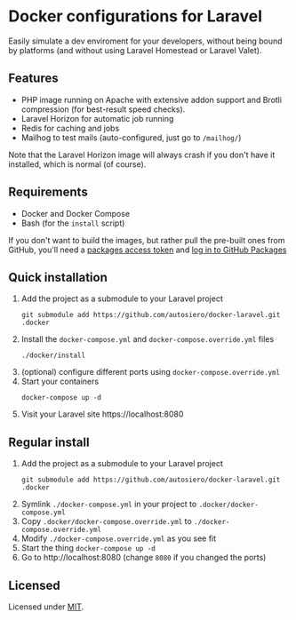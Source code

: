 # Docker configurations for Laravel

Easily simulate a dev enviroment for your developers, without being bound by
platforms (and without using Laravel Homestead or Laravel Valet).

## Features

- PHP image running on Apache with extensive addon support and Brotli
  compression (for best-result speed checks).
- Laravel Horizon for automatic job running
- Redis for caching and jobs
- Mailhog to test mails (auto-configured, just go to `/mailhog/`)

Note that the Laravel Horizon image will always crash if you don't have it
installed, which is normal (of course).

## Requirements

- Docker and Docker Compose
- Bash (for the `install` script)

If you don't want to build the images, but rather pull the pre-built ones from
GitHub, you'll need a [packages access token][token-1] and [log in to GitHub
Packages][token-2]

[token-1]: https://github.com/settings/tokens/new?scopes=read:packages&description=GitHub+Packages+read-only+access
[token-2]: https://help.github.com/en/packages/using-github-packages-with-your-projects-ecosystem/configuring-docker-for-use-with-github-packages#authenticating-to-github-packages

## Quick installation

1. Add the project as a submodule to your Laravel project
   ```
   git submodule add https://github.com/autosiero/docker-laravel.git .docker
   ```
2. Install the `docker-compose.yml` and `docker-compose.override.yml` files
   ```
   ./docker/install
   ```
3. (optional) configure different ports using `docker-compose.override.yml`
4. Start your containers
   ```
   docker-compose up -d
   ```
5. Visit your Laravel site
   https://localhost:8080

## Regular install

1. Add the project as a submodule to your Laravel project
   ```
   git submodule add https://github.com/autosiero/docker-laravel.git .docker
   ```
2. Symlink `./docker-compose.yml` in your project to
   `.docker/docker-compose.yml`
3. Copy `.docker/docker-compose.override.yml` to
   `./docker-compose.override.yml`
4. Modify `./docker-compose.override.yml` as you see fit
5. Start the thing `docker-compose up -d`
6. Go to http://localhost:8080 (change `8080` if you changed the ports)

## Licensed

Licensed under [MIT](./LICENSE.md).
